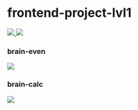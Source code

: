# frontend-project-lvl1

<a href="https://codeclimate.com/github/AlexanderGJJ/frontend-project-lvl1/maintainability">
    <img src="https://api.codeclimate.com/v1/badges/87e540543c52187ac8fd/maintainability" />
</a>

<a href="https://travis-ci.org/AlexanderGJJ/frontend-project-lvl1">
    <img src="https://travis-ci.org/AlexanderGJJ/frontend-project-lvl1.svg?branch=master" />
</a>

<h3>brain-even</h3>
<a href="https://asciinema.org/a/WuReAmvlO9SvhphND1NjlLTt8" target="_blank">
    <img src="https://asciinema.org/a/WuReAmvlO9SvhphND1NjlLTt8.svg" />
</a>

<h3>brain-calc</h3>
<a href="https://asciinema.org/a/WmcjuWjUEHpM8DBrHsmZjf9Gw" target="_blank"><img src="https://asciinema.org/a/WmcjuWjUEHpM8DBrHsmZjf9Gw.svg" /></a>

